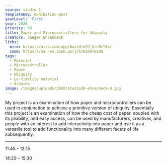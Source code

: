 ```yaml
---
course: studio 1
templateKey: exhibition-post
yearLevel: 'First'
year: 2020
priority: 99
title: Paper and Microcontrollers for Ubiquity
creators: Jaeger Ehrenbeck
links:
  miro: https://miro.com/app/board/o9J_krn5cY4=/
  zoom: https://mau-se.zoom.us/j/67026976590
tags: 
  - Material
  - Microcontroller
  - Paper
  - Ubiquity
  - Lo-fidelity material
  - Arduino
image: /images/uploads/2020/studio20-ehrenbeck-0.jpg
---
```


My project is an examination of how paper and microcontrollers can be used in conjunction to achieve a primitive version of ubiquity. Essentially this project is an examination of how the cheap cost of paper, coupled with its pliability, and easy access, can be used by manufacturers, creatives, and people with an interest to add interactivity into paper and use it as a versatile tool to add functionality into many different facets of life subsequently.

---

11:45 – 12:15

14:20 – 15:30
